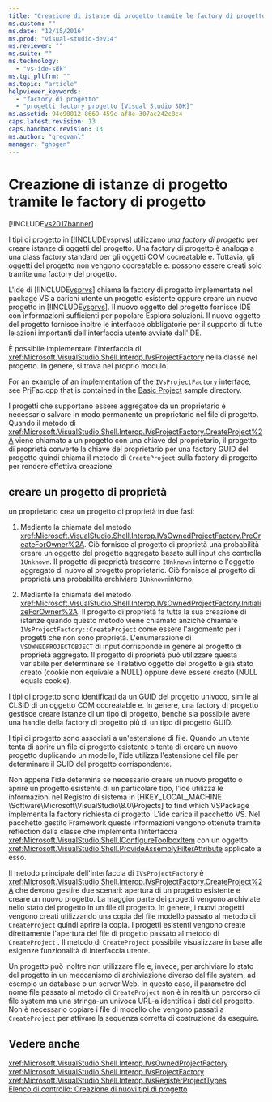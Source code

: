 ```yaml
---
title: "Creazione di istanze di progetto tramite le factory di progetto | Microsoft Docs"
ms.custom: ""
ms.date: "12/15/2016"
ms.prod: "visual-studio-dev14"
ms.reviewer: ""
ms.suite: ""
ms.technology: 
  - "vs-ide-sdk"
ms.tgt_pltfrm: ""
ms.topic: "article"
helpviewer_keywords: 
  - "factory di progetto"
  - "progetti factory progetto [Visual Studio SDK]"
ms.assetid: 94c90012-8669-459c-af8e-307ac242c8c4
caps.latest.revision: 13
caps.handback.revision: 13
ms.author: "gregvanl"
manager: "ghogen"
---
```

# Creazione di istanze di progetto tramite le factory di progetto
[!INCLUDE[vs2017banner](../../code-quality/includes/vs2017banner.md)]

I tipi di progetto in [!INCLUDE[vsprvs](../../code-quality/includes/vsprvs_md.md)] utilizzano *una factory di progetto* per creare istanze di oggetti del progetto.  Una factory di progetto è analoga a una class factory standard per gli oggetti COM cocreatable e.  Tuttavia, gli oggetti del progetto non vengono cocreatable e: possono essere creati solo tramite una factory del progetto.  
  
 L'ide di [!INCLUDE[vsprvs](../../code-quality/includes/vsprvs_md.md)] chiama la factory di progetto implementata nel package VS a carichi utente un progetto esistente oppure creare un nuovo progetto in [!INCLUDE[vsprvs](../../code-quality/includes/vsprvs_md.md)].  Il nuovo oggetto del progetto fornisce IDE con informazioni sufficienti per popolare Esplora soluzioni.  Il nuovo oggetto del progetto fornisce inoltre le interfacce obbligatorie per il supporto di tutte le azioni importanti dell'interfaccia utente avviate dall'IDE.  
  
 È possibile implementare l'interfaccia di <xref:Microsoft.VisualStudio.Shell.Interop.IVsProjectFactory> nella classe nel progetto.  In genere, si trova nel proprio modulo.  
  
 For an example of an implementation of the `IVsProjectFactory` interface, see PrjFac.cpp that is contained in the [Basic Project](http://msdn.microsoft.com/it-it/385fd2a3-d9f1-4808-87c2-a3f05a91fc36) sample directory.  
  
 I progetti che supportano essere aggregatoe da un proprietario è necessario salvare in modo permanente un proprietario nel file di progetto.  Quando il metodo di <xref:Microsoft.VisualStudio.Shell.Interop.IVsProjectFactory.CreateProject%2A> viene chiamato a un progetto con una chiave del proprietario, il progetto di proprietà converte la chiave del proprietario per una factory GUID del progetto quindi chiama il metodo di `CreateProject` sulla factory di progetto per rendere effettiva creazione.  
  
## creare un progetto di proprietà  
 un proprietario crea un progetto di proprietà in due fasi:  
  
1.  Mediante la chiamata del metodo <xref:Microsoft.VisualStudio.Shell.Interop.IVsOwnedProjectFactory.PreCreateForOwner%2A>.  Ciò fornisce al progetto di proprietà una probabilità creare un oggetto del progetto aggregato basato sull'input che controlla `IUnknown`.  Il progetto di proprietà trascorre `IUnknown` interno e l'oggetto aggregato di nuovo al progetto proprietario.  Ciò fornisce al progetto di proprietà una probabilità archiviare `IUnknown`interno.  
  
2.  Mediante la chiamata del metodo <xref:Microsoft.VisualStudio.Shell.Interop.IVsOwnedProjectFactory.InitializeForOwner%2A>.  Il progetto di proprietà fa tutta la sua creazione di istanze quando questo metodo viene chiamato anziché chiamare `IVsProjectFactory::CreateProject` come essere l'argomento per i progetti che non sono proprietà.  L'enumerazione di `VSOWNEDPROJECTOBJECT` di input corrisponde in genere al progetto di proprietà aggregato.  Il progetto di proprietà può utilizzare questa variabile per determinare se il relativo oggetto del progetto è già stato creato \(cookie non equivale a NULL\) oppure deve essere creato \(NULL equals cookie\).  
  
 I tipi di progetto sono identificati da un GUID del progetto univoco, simile al CLSID di un oggetto COM cocreatable e.  In genere, una factory di progetto gestisce creare istanze di un tipo di progetto, benché sia possibile avere una handle della factory di progetto più di un tipo di progetto GUID.  
  
 I tipi di progetto sono associati a un'estensione di file.  Quando un utente tenta di aprire un file di progetto esistente o tenta di creare un nuovo progetto duplicando un modello, l'ide utilizza l'estensione del file per determinare il GUID del progetto corrispondente.  
  
 Non appena l'ide determina se necessario creare un nuovo progetto o aprire un progetto esistente di un particolare tipo, l'ide utilizza le informazioni nel Registro di sistema in \[HKEY\_LOCAL\_MACHINE \\Software\\Microsoft\\VisualStudio\\8.0\\Projects\] to find which VSPackage implementa la factory richiesta di progetto.  L'ide carica il pacchetto VS.  Nel pacchetto gestito Framework queste informazioni vengono ottenute tramite reflection dalla classe che implementa l'interfaccia <xref:Microsoft.VisualStudio.Shell.IConfigureToolboxItem> con un oggetto <xref:Microsoft.VisualStudio.Shell.ProvideAssemblyFilterAttribute> applicato a esso.  
  
 Il metodo principale dell'interfaccia di `IVsProjectFactory` è <xref:Microsoft.VisualStudio.Shell.Interop.IVsProjectFactory.CreateProject%2A> che devono gestire due scenari: apertura di un progetto esistente e creare un nuovo progetto.  La maggior parte dei progetti vengono archiviate nello stato del progetto in un file di progetto.  In genere, i nuovi progetti vengono creati utilizzando una copia del file modello passato al metodo di `CreateProject` quindi aprire la copia.  I progetti esistenti vengono create direttamente l'apertura del file di progetto passato al metodo di `CreateProject` .  Il metodo di `CreateProject` possibile visualizzare in base alle esigenze funzionalità di interfaccia utente.  
  
 Un progetto può inoltre non utilizzare file e, invece, per archiviare lo stato del progetto in un meccanismo di archiviazione diverso dal file system, ad esempio un database o un server Web.  In questo caso, il parametro del nome file passato al metodo di `CreateProject` non è in realtà un percorso di file system ma una stringa\-un univoca URL\-a identifica i dati del progetto.  Non è necessario copiare i file di modello che vengono passati a `CreateProject` per attivare la sequenza corretta di costruzione da eseguire.  
  
## Vedere anche  
 <xref:Microsoft.VisualStudio.Shell.Interop.IVsOwnedProjectFactory>   
 <xref:Microsoft.VisualStudio.Shell.Interop.IVsProjectFactory>   
 <xref:Microsoft.VisualStudio.Shell.Interop.IVsRegisterProjectTypes>   
 [Elenco di controllo: Creazione di nuovi tipi di progetto](../../extensibility/internals/checklist-creating-new-project-types.md)